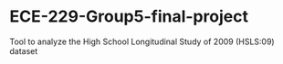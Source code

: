 # ECE-229-Group5-final-project
Tool to analyze the High School Longitudinal Study of 2009 (HSLS:09) dataset
